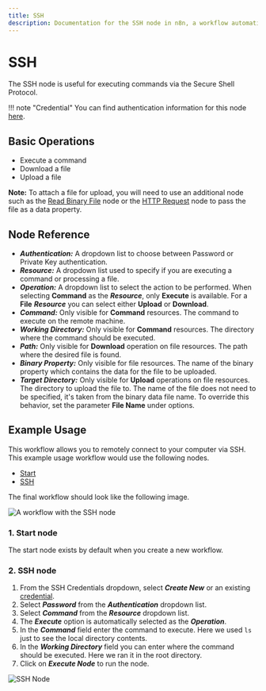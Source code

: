 ```yaml
---
title: SSH
description: Documentation for the SSH node in n8n, a workflow automation platform. Includes guidance on usage, and links to examples.
---
```


# SSH

The SSH node is useful for executing commands via the Secure Shell Protocol.

!!! note "Credential"
    You can find authentication information for this node [here](/integrations/builtin/credentials/ssh/).


## Basic Operations

- Execute a command
- Download a file
- Upload a file

**Note:** To attach a file for upload, you will need to use an additional node such as the [Read Binary File](/integrations/builtin/core-nodes/n8n-nodes-base.readbinaryfile/) node or the [HTTP Request](/integrations/builtin/core-nodes/n8n-nodes-base.httprequest/) node to pass the file as a data property.

## Node Reference

- ***Authentication:*** A dropdown list to choose between Password or Private Key authentication.
- ***Resource:*** A dropdown list used to specify if you are executing a command or processing a file.
- ***Operation:*** A dropdown list to select the action to be performed. When selecting **Command** as the ***Resource***, only **Execute** is available. For a **File** ***Resource*** you can select either **Upload** or **Download**.
- ***Command:*** Only visible for **Command** resources. The command to execute on the remote machine.
- ***Working Directory:*** Only visible for **Command** resources. The directory where the command should be executed.
- ***Path:*** Only visible for **Download** operation on file resources. The path where the desired file is found.
- ***Binary Property:*** Only visible for file resources. The name of the binary property which contains the data for the file to be uploaded.
- ***Target Directory:*** Only visible for **Upload** operations on file resources. The directory to upload the file to. The name of the file does not need to be specified, it's taken from the binary data file name. To override this behavior, set the parameter **File Name** under options.


## Example Usage

This workflow allows you to remotely connect to your computer via SSH. This example usage workflow would use the following nodes.
- [Start](/integrations/builtin/core-nodes/n8n-nodes-base.start/)
- [SSH]()

The final workflow should look like the following image.

![A workflow with the SSH node](/_images/integrations/builtin/core-nodes/ssh/workflow.png)

### 1. Start node

The start node exists by default when you create a new workflow.

### 2. SSH node

1. From the SSH Credentials dropdown, select ***Create New*** or an existing [credential](/integrations/builtin/credentials/ssh/).
2. Select ***Password*** from the ***Authentication*** dropdown list.
3. Select ***Command*** from the ***Resource*** dropdown list.
4. The ***Execute*** option is automatically selected as the ***Operation***.
5. In the ***Command*** field enter the command to execute. Here we used `ls` just to see the local directory contents.
6. In the ***Working Directory*** field you can enter where the command should be executed. Here we ran it in the root directory.
7. Click on ***Execute Node*** to run the node.

![SSH Node](/_images/integrations/builtin/core-nodes/ssh/ssh_node.png)

